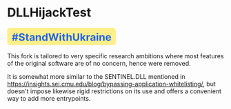 # DLLHijackTest
[![StandWithUkraine](https://raw.githubusercontent.com/vshymanskyy/StandWithUkraine/main/badges/StandWithUkraine.svg)](https://github.com/vshymanskyy/StandWithUkraine/blob/main/docs/README.md)

This fork is tailored to very specific research ambitions where most features of the original software are of no concern, hence were removed.

It is somewhat more similar to the SENTINEL.DLL mentioned in 
https://insights.sei.cmu.edu/blog/bypassing-application-whitelisting/, but doesn't impose likewise rigid restrictions on its use and offers a convenient way to add more entrypoints.
